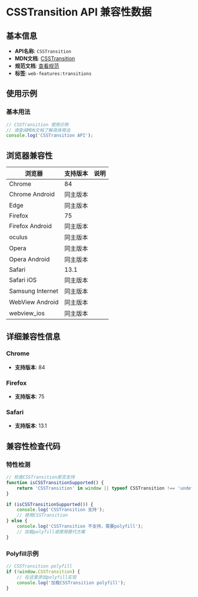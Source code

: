 # CSSTransition API 兼容性数据

## 基本信息

- **API名称**: `CSSTransition`
- **MDN文档**: [CSSTransition](https://developer.mozilla.org/docs/Web/API/CSSTransition)
- **规范文档**: [查看规范](https://drafts.csswg.org/css-transitions-2/#the-CSSTransition-interface)
- **标签**: `web-features:transitions`

## 使用示例

### 基本用法

```javascript
// CSSTransition 使用示例
// 请查阅MDN文档了解具体用法
console.log('CSSTransition API');
```

## 浏览器兼容性

| 浏览器 | 支持版本 | 说明 |
|--------|----------|------|
| Chrome | 84 |  |
| Chrome Android | 同主版本 |  |
| Edge | 同主版本 |  |
| Firefox | 75 |  |
| Firefox Android | 同主版本 |  |
| oculus | 同主版本 |  |
| Opera | 同主版本 |  |
| Opera Android | 同主版本 |  |
| Safari | 13.1 |  |
| Safari iOS | 同主版本 |  |
| Samsung Internet | 同主版本 |  |
| WebView Android | 同主版本 |  |
| webview_ios | 同主版本 |  |

## 详细兼容性信息

### Chrome

- **支持版本**: 84

### Firefox

- **支持版本**: 75

### Safari

- **支持版本**: 13.1

## 兼容性检查代码

### 特性检测

```javascript
// 检查CSSTransition是否支持
function isCSSTransitionSupported() {
    return 'CSSTransition' in window || typeof CSSTransition !== 'undefined';
}

if (isCSSTransitionSupported()) {
    console.log('CSSTransition 支持');
    // 使用CSSTransition
} else {
    console.log('CSSTransition 不支持，需要polyfill');
    // 加载polyfill或使用替代方案
}
```

### Polyfill示例

```javascript
// CSSTransition polyfill
if (!window.CSSTransition) {
    // 在这里添加polyfill实现
    console.log('加载CSSTransition polyfill');
}
```

